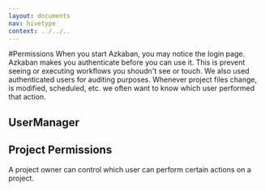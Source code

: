 ```yaml
---
layout: documents
nav: hivetype
context: ../../..
---
```


#Permissions
When you start Azkaban, you may notice the login page. Azkaban makes you authenticate before you can use it. This is prevent seeing or executing workflows you shoudn't see or touch.
We also used authenticated users for auditing purposes. Whenever project files change, is modified, scheduled, etc. we often want to
know which user performed that action.


## UserManager



## Project Permissions

A project owner can control which user can perform certain actions on a project.



